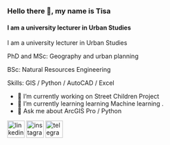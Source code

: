 ### Hello there 👋, my name is Tisa
#### I am a university lecturer in Urban Studies
I am a university lecturer in Urban Studies

PhD and MSc:  Geography and urban planning

BSc: Natural Resources Engineering

Skills: GIS / Python / AutoCAD / Excel

- 🔭 I’m currently working on Street Children Project 
- 🌱 I’m currently learning learning Machine learning . 
- 💬 Ask me about ArcGIS Pro / Python 


[<img src='https://cdn.jsdelivr.net/npm/simple-icons@3.0.1/icons/linkedin.svg' alt='linkedin' height='40'>](https://www.linkedin.com/in/nahid-nematikutenaee/)  [<img src='https://cdn.jsdelivr.net/npm/simple-icons@3.0.1/icons/instagram.svg' alt='instagram' height='40'>](https://www.instagram.com/dr.nemati.k/)  [<img src='https://cdn.jsdelivr.net/npm/simple-icons@3.0.1/icons/telegram.svg' alt='telegram' height='40'>](Nemati_k)  

